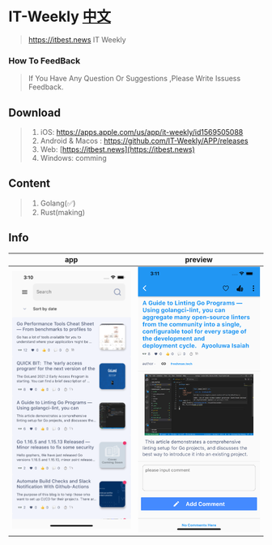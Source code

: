 # IT-Weekly  [中文](ZH-README.md)
> https://itbest.news  IT Weekly 

### How To FeedBack

>If You Have Any Question Or Suggestions ,Please Write Issuess Feedback.

## Download

> 1. iOS: https://apps.apple.com/us/app/it-weekly/id1569505088
> 2. Android & Macos : https://github.com/IT-Weekly/APP/releases
> 3. Web: [https://itbest.news](https://itbest.news)
> 4. Windows: comming 

## Content
> 1. Golang(✅)
> 2. Rust(making)

## Info
|          app                      |                 preview               |
| --------------------------------- | --------------------------------- |
| <img src="img/1.png" width="300">  |  <img src="img/2.png" width="300">  |

 
